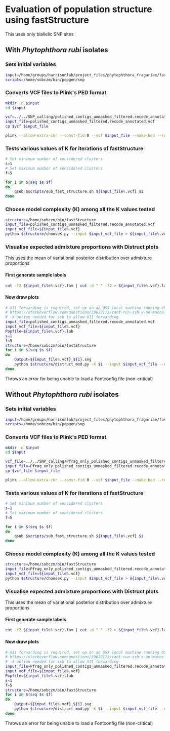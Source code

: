 # Evaluation of population structure using fastStructure

This uses only biallelic SNP sites

## With *Phytophthora rubi* isolates

### Sets initial variables

```bash
input=/home/groups/harrisonlab/project_files/phytophthora_fragariae/fastStructure/with_rubi
scripts=/home/sobczm/bin/popgen/snp
```

### Converts VCF files to Plink's PED format

```bash
mkdir -p $input
cd $input

vcf=../../SNP_calling/polished_contigs_unmasked_filtered.recode_annotated.vcf
input_file=polished_contigs_unmasked_filtered.recode_annotated.vcf
cp $vcf $input_file

plink --allow-extra-chr --const-fid 0 --vcf $input_file --make-bed --recode --out ${input_file%.vcf} > ${input_file%.vcf}.log
```

### Tests various values of K for iterations of fastStructure

```bash
# Set minimum number of considered clusters
s=1
# Set maximum number of considered clusters
f=5

for i in $(seq $s $f)
do
    qsub $scripts/sub_fast_structure.sh ${input_file%.vcf} $i
done
```

### Choose model complexity (K) among all the K values tested

```bash
structure=/home/sobczm/bin/fastStructure
input_file=polished_contigs_unmasked_filtered.recode_annotated.vcf
input_vcf_file=${input_file%.vcf}
python $structure/chooseK.py --input $input_vcf_file > ${input_file%.vcf}_K_choice
```

### Visualise expected admixture proportions with Distruct plots

This uses the mean of variational posterior distribution
over admixture proportions

#### First generate sample labels

```bash
cut -f2 ${input_file%.vcf}.fam | cut -d " " -f2 > ${input_file%.vcf}.lab
```

#### Now draw plots

```bash
# X11 forwarding is required, set up on an OSX local machine running OSX v10.13.4 using:
# https://stackoverflow.com/questions/39622173/cant-run-ssh-x-on-macos-sierra
# -X option needed for ssh to allow X11 forwarding
input_file=polished_contigs_unmasked_filtered.recode_annotated.vcf
input_vcf_file=${input_file%.vcf}
Popfile=${input_file%.vcf}.lab
s=1
f=5
structure=/home/sobczm/bin/fastStructure
for i in $(seq $s $f)
do
    Output=${input_file%.vcf}_${i}.svg
    python $structure/distruct_mod.py -K $i --input $input_vcf_file --output $Output --title K$i --popfile $Popfile
done
```

Throws an error for being unable to load a Fontconfig file (non-critical)

## Without *Phytophthora rubi* isolates

### Sets initial variables

```bash
input=/home/groups/harrisonlab/project_files/phytophthora_fragariae/fastStructure/without_rubi
scripts=/home/sobczm/bin/popgen/snp
```

### Converts VCF files to Plink's PED format

```bash
mkdir -p $input
cd $input

vcf_file=../../SNP_calling/Pfrag_only_polished_contigs_unmasked_filtered.recode_annotated.vcf
input_file=Pfrag_only_polished_contigs_unmasked_filtered.recode_annotated.vcf
cp $vcf_file $input_file

plink --allow-extra-chr --const-fid 0 --vcf $input_file --make-bed --recode --out ${input_file%.vcf} > ${input_file%.vcf}.log
```

### Tests various values of K for iterations of fastStructure

```bash
# Set minimum number of considered clusters
s=1
# Set maximum number of considered clusters
f=5

for i in $(seq $s $f)
do
    qsub $scripts/sub_fast_structure.sh ${input_file%.vcf} $i
done
```

### Choose model complexity (K) among all the K values tested

```bash
structure=/home/sobczm/bin/fastStructure
input_file=Pfrag_only_polished_contigs_unmasked_filtered.recode_annotated.vcf
input_vcf_file=${input_file%.vcf}
python $structure/chooseK.py --input $input_vcf_file > ${input_file%.vcf}_K_choice
```

### Visualise expected admixture proportions with Distruct plots

This uses the mean of variational posterior distribution
over admixture proportions

#### First generate sample labels

```bash
cut -f2 ${input_file%.vcf}.fam | cut -d " " -f2 > ${input_file%.vcf}.lab
```

#### Now draw plots

```bash
# X11 forwarding is required, set up on an OSX local machine running OSX v10.13.4 using:
# https://stackoverflow.com/questions/39622173/cant-run-ssh-x-on-macos-sierra
# -X option needed for ssh to allow X11 forwarding
input_file=Pfrag_only_polished_contigs_unmasked_filtered.recode_annotated.vcf
input_vcf_file=${input_file%.vcf}
Popfile=${input_file%.vcf}.lab
s=1
f=5
structure=/home/sobczm/bin/fastStructure
for i in $(seq $s $f)
do
    Output=${input_file%.vcf}_${i}.svg
    python $structure/distruct_mod.py -K $i --input $input_vcf_file --output $Output --title K$i --popfile $Popfile
done
```

Throws an error for being unable to load a Fontconfig file (non-critical)
